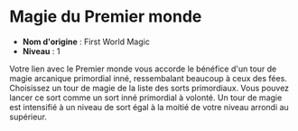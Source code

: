 # Magie du Premier monde

 * **Nom d'origine** : First World Magic
 * **Niveau** : 1


<p>Votre lien avec le Premier monde vous accorde le bénéfice d'un tour de magie arcanique primordial inné, ressembalant beaucoup à ceux des fées. Choisissez un tour de magie de la liste des sorts primordiaux. Vous pouvez lancer ce sort comme un sort inné primordial à volonté. Un tour de magie est intensifié à un niveau de sort égal à la moitié de votre niveau arrondi au supérieur.</p>